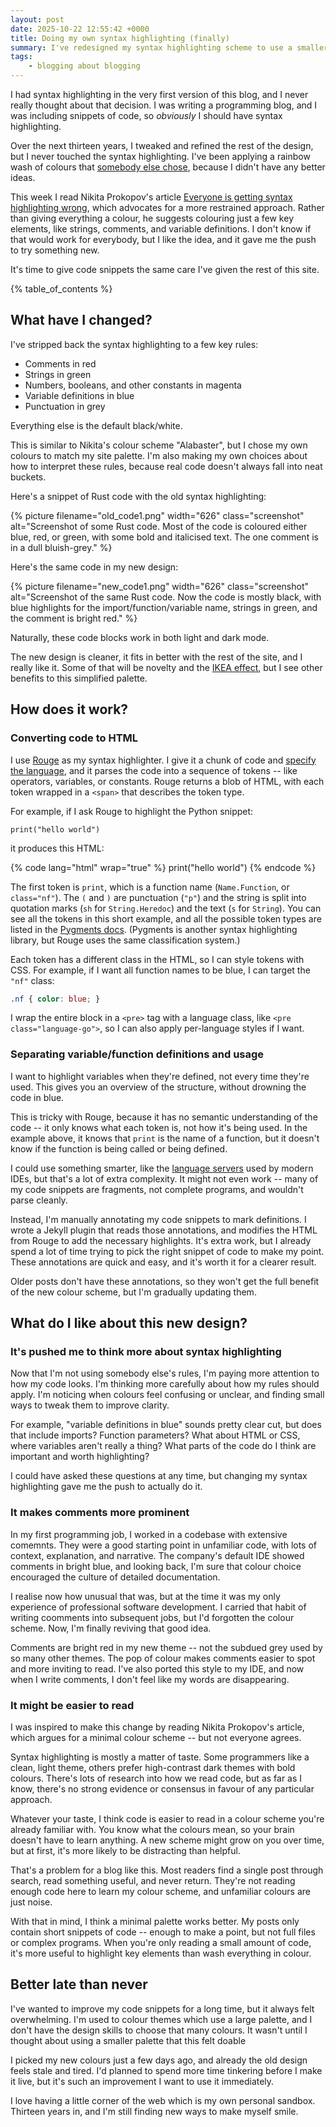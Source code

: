 ```yaml
---
layout: post
date: 2025-10-22 12:55:42 +0000
title: Doing my own syntax highlighting (finally)
summary: I've redesigned my syntax highlighting scheme to use a smaller colour palette. Here's what I've changed, how it works, and why I think it's better.
tags:
    - blogging about blogging
---
```

I had syntax highlighting in the very first version of this blog, and I never really thought about that decision.
I was writing a programming blog, and I was including snippets of code, so *obviously* I should have syntax highlighting.

Over the next thirteen years, I tweaked and refined the rest of the design, but I never touched the syntax highlighting.
I've been applying a rainbow wash of colours that [somebody else chose][default], because I didn't have any better ideas.

This week I read Nikita Prokopov's article [Everyone is getting syntax highlighting wrong][nikita], which advocates for a more restrained approach.
Rather than giving everything a colour, he suggests colouring just a few key elements, like strings, comments, and variable definitions.
I don't know if that would work for everybody, but I like the idea, and it gave me the push to try something new.

It's time to give code snippets the same care I've given the rest of this site.

[jekyll_rouge]: https://jekyllrb.com/docs/liquid/tags/#code-snippet-highlighting
[default]: https://pygments.org/styles/#default
[nikita]: https://tonsky.me/blog/syntax-highlighting/

{% table_of_contents %}

## What have I changed?

I've stripped back the syntax highlighting to a few key rules:

*   Comments in red
*   Strings in green
*   Numbers, booleans, and other constants in magenta
*   Variable definitions in blue
*   Punctuation in grey

Everything else is the default black/white.

This is similar to Nikita's colour scheme "Alabaster", but I chose my own colours to match my site palette.
I'm also making my own choices about how to interpret these rules, because real code doesn't always fall into neat buckets.

Here's a snippet of Rust code with the old syntax highlighting:

{%
  picture
  filename="old_code1.png"
  width="626"
  class="screenshot"
  alt="Screenshot of some Rust code. Most of the code is coloured either blue, red, or green, with some bold and italicised text. The one comment is in a dull bluish-grey."
%}

Here's the same code in my new design:

{%
  picture
  filename="new_code1.png"
  width="626"
  class="screenshot"
  alt="Screenshot of the same Rust code. Now the code is mostly black, with blue highlights for the import/function/variable name, strings in green, and the comment is bright red."
%}

Naturally, these code blocks work in both light and dark mode. 

The new design is cleaner, it fits in better with the rest of the site, and I really like it.
Some of that will be novelty and the [IKEA effect], but I see other benefits to this simplified palette.

[IKEA effect]: https://en.wikipedia.org/wiki/Ikea_Effect

## How does it work?

### Converting code to HTML

I use [Rouge] as my syntax highlighter.
I give it a chunk of code and [specify the language][languages], and it parses the code into a sequence of tokens -- like operators, variables, or constants.
Rouge returns a blob of HTML, with each token wrapped in a `<span>` that describes the token type.

For example, if I ask Rouge to highlight the Python snippet:

```
print("hello world")
```

it produces this HTML:

{% code lang="html" wrap="true" %}
<span class="nf">print</span><span class="p">(</span><span class="sh">"</span><span class="s">hello world</span><span class="sh">"</span><span class="p">)</span>
{% endcode %}

The first token is `print`, which is a function name (`Name.Function`, or `class="nf"`).
The `(` and `)` are punctuation (`"p"`) and the string is split into quotation marks (`sh` for `String.Heredoc`) and the text (`s` for `String`).
You can see all the tokens in this short example, and all the possible token types are listed in the [Pygments docs][tokens].
(Pygments is another syntax highlighting library, but Rouge uses the same classification system.)

Each token has a different class in the HTML, so I can style tokens with CSS.
For example, if I want all function names to be blue, I can target the `"nf"` class:

```css
.nf { color: blue; }
```

I wrap the entire block in a `<pre>` tag with a language class, like `<pre class="language-go">`, so I can also apply per-language styles if I want.
  
### Separating variable/function definitions and usage

I want to highlight variables when they're defined, not every time they're used.
This gives you an overview of the structure, without drowning the code in blue.

This is tricky with Rouge, because it has no semantic understanding of the code -- it only knows what each token is, not how it's being used.
In the example above, it knows that `print` is the name of a function, but it doesn't know if the function is being called or being defined.

I could use something smarter, like the [language servers] used by modern IDEs, but that's a lot of extra complexity.
It might not even work -- many of my code snippets are fragments, not complete programs, and wouldn't parse cleanly.

Instead, I'm manually annotating my code snippets to mark definitions.
I wrote a Jekyll plugin that reads those annotations, and modifies the HTML from Rouge to add the necessary highlights.
It's extra work, but I already spend a lot of time trying to pick the right snippet of code to make my point.
These annotations are quick and easy, and it's worth it for a clearer result.

Older posts don't have these annotations, so they won't get the full benefit of the new colour scheme, but I'm gradually updating them.

[language servers]: https://en.wikipedia.org/wiki/Language_server
[Rouge]: https://github.com/rouge-ruby/rouge
[languages]: https://rouge-ruby.github.io/docs/file.Languages.html
[tokens]: https://pygments.org/docs/tokens/

## What do I like about this new design?

### It's pushed me to think more about syntax highlighting

Now that I'm not using somebody else's rules, I'm paying more attention to how my code looks.
I'm thinking more carefully about how my rules should apply. 
I'm noticing when colours feel confusing or unclear, and finding small ways to tweak them to improve clarity.

For example, "variable definitions in blue" sounds pretty clear cut, but does that include imports?
Function parameters?
What about HTML or CSS, where variables aren't really a thing?
What parts of the code do I think are important and worth highlighting?

I could have asked these questions at any time, but changing my syntax highlighting gave me the push to actually do it.

### It makes comments more prominent

In my first programming job, I worked in a codebase with extensive comemnts.
They were a good starting point in unfamiliar code, with lots of context, explanation, and narrative.
The company's default IDE showed comments in bright blue, and looking back, I'm sure that colour choice encouraged the culture of detailed documentation.

I realise now how unusual that was, but at the time it was my only experience of professional software development.
I carried that habit of writing coomments into subsequent jobs, but I'd forgotten the colour scheme.
Now, I'm finally reviving that good idea.

Comments are bright red in my new theme -- not the subdued grey used by so many other themes. 
The pop of colour makes comments easier to spot and more inviting to read.
I've also ported this style to my IDE, and now when I write comments, I don't feel like my words are disappearing.

### It might be easier to read

I was inspired to make this change by reading Nikita Prokopov's article, which argues for a minimal colour scheme -- but not everyone agrees.

Syntax highlighting is mostly a matter of taste.
Some programmers like a clean, light theme, others prefer high-contrast dark themes with bold colours. 
There's lots of research into how we read code, but as far as I know, there's no strong evidence or consensus in favour of any particular approach. 

Whatever your taste, I think code is easier to read in a colour scheme you're already familiar with.
You know what the colours mean, so your brain doesn't have to learn anything.
A new scheme might grow on you over time, but at first, it's more likely to be distracting than helpful.

That's a problem for a blog like this.
Most readers find a single post through search, read something useful, and never return.
They're not reading enough code here to learn my colour scheme, and unfamiliar colours are just noise.

With that in mind, I think a minimal palette works better.
My posts only contain short snippets of code -- enough to make a point, but not full files or complex programs.
When you're only reading a small amount of code, it's more useful to highlight key elements than wash everything in colour.

## Better late than never

I've wanted to improve my code snippets for a long time, but it always felt overwhelming. 
I'm used to colour themes which use a large palette, and I don't have the design skills to choose that many colours.
It wasn't until I thought about using a smaller palette that this felt doable

I picked my new colours just a few days ago, and already the old design feels stale and tired.
I'd planned to spend more time tinkering before I make it live, but it's such an improvement I want to use it immediately.

I love having a little corner of the web which is my own personal sandbox.
Thirteen years in, and I'm still finding new ways to make myself smile.

